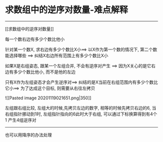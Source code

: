 # 求数组中的逆序对数量-难点解释

---


[[求数组中的逆序对数量]]

每一个数右边有多少个数比他小

针对某一个数X, 求右边有多少个数比X小==> 以X作为第一个数的情况下, 第二个数能选择哪些
==> 纠结X右边所有范围上有多少个数比X小

如果X是右组姿态, 跟某一个左组合并, 不会有逆序对产生 ==> 因为X关心的是它右边有多少个数比他小, 而不是他的左边

只有X作为左组姿态才会产生逆序对==> 纠结的是X当前在右组范围内有多少个数比它小==>
为了达成这个目标, 则需要从右往左拷贝

![[Pasted image 20201119021651.png|350]]

左组跟右组比较, 左组大的时候,先拷贝左边的数字, 相等的时候先拷贝右边的6, 当右组指针挪动到1时, 左组指针指向的6此时大于右组, 可以通过下标换算得到有4个1 产生4组逆序对

---
也可以用降序的办法处理

